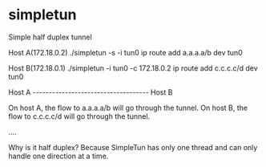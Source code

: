 # simpletun
Simple half duplex tunnel

Host A(172.18.0.2)
./simpletun -s -i tun0 
ip route add a.a.a.a/b dev tun0


Host B(172.18.0.1)
./simpletun -i tun0 -c 172.18.0.2 
ip route add c.c.c.c/d dev tun0

Host A ------------------------------------ Host B

On host A, the flow to a.a.a.a/b will go through the tunnel.
On host B, the flow to c.c.c.c/d will go through the tunnel.

....

Why is it half duplex? Because SimpleTun has only one thread and can only handle one direction at a time.
